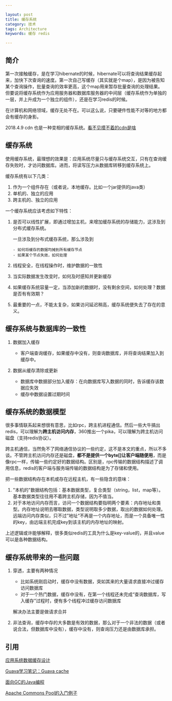 ```yaml
---

layout: post
title: 缓存系统
category: 技术
tags: Architecture
keywords: 缓存 redis

---
```


## 简介 

第一次接触缓存，是在学习hibernate的时候，hibernate可以将查询结果缓存起来，加快下次查询的速度。第一次自己写缓存（其实就是个map），是因为被告知某个查询操作，批量查询的效率更高，这个map用来暂存批量查询的处理结果。但要说将缓存系统作为应用服务器和数据库服务器的中间层（缓存系统作为单独的一层，并上升成为一个独立的组件），还是在学习redis的时候。

在计算机和网络领域，缓存无处不在。可以这么说，只要硬件性能不对等的地方都会有缓存的身影。

2018.4.9 cdn 也是一种变相的缓存系统。[看不见摸不着的cdn是啥](http://qiankunli.github.io/2018/03/29/cdn.html)

## 缓存系统

使用缓存系统，最理想的效果是：应用系统尽量只与缓存系统交互，只有在查询缓存失败时，才访问数据库。进而，将读写压力从数据库转移到缓存系统上。

缓存系统有以下几类：

1. 作为一个组件存在（或者说，本地缓存。比如一个jar提供的java类）
2. 单机的、独立的应用
3. 跨主机的、独立的应用

一个缓存系统应该考虑如下特性：

1. 是否可以线性扩展，即通过增加主机，来增加缓存系统的存储能力，这涉及到分布式缓存系统。

    一旦涉及到分布式缓存系统，那么涉及到
    
       - 如何将缓存的数据均摊到所有缓存节点
       - 如果某个节点失效，如何处理

2. 线程安全，在线程操作时，维护数据的一致性
3. 当实际数据发生改变时，如何及时感知并更新缓存
4. 如果缓存系统容量一定，当添加新的数据时，没有剩余空间，如何处理？数据是否有有效期？
4. 最重要的一点，不能太复杂，如果访问延迟稍高，缓存系统便失去了存在的意义。

## 缓存系统与数据库的一致性

1. 数据加入缓存

    - 客户端查询缓存，如果缓存中没有，则查询数据库，并将查询结果加入到缓存中。

2. 数据从缓存清除或更新

    - 数据库中数据部分加入缓存：在向数据库写入数据的同时，告诉缓存该数据应失效
    - 缓存中数据设置过期时间

## 缓存系统的数据模型

很多事情联系起来想很有意思，比如rpc，跨主机进程通信。然后一些大牛搞出redis，可以理解为**跨主机访问内存**，360推出一个pika，可以理解为跨主机访问磁盘（支持redis协议）。

跨主机通信，当然免不了网络通信协议的一些约定，这不是本文的重点，所以不多谈。不管跨主机访问内存还是磁盘，**都不是提供一个byte\[]让客户端随便用**，而是像rpc一样，传输一些约定好的数据结构。区别是，rpc传输的数据结构描述了调用信息，redis的客户端与服务端传输的数据结构是为了存储和使用。

把一些数据结构存在本机或存在远程主机，有一些隐含的意味：

1. "本机的"数据结构包括：基本数据类型，复合类型（string，list，map等）。基本数据类型往往用不着跨主机存储，因为不值当。
2. 对于本地访问内存而言，访问一个数据结构要指明两个要素：内存地址和类型。内存地址说明去哪取数据，类型说明取多少数据，取出的数据如何处理。远端访问内存类似，只不过”地址“不再是一个内存地址，而是一个具备唯一性的key，由远端主机完成key到该主机的内存地址的映射。

上述逻辑或许能够解释，很多类似redis的工具为什么是key-value的，并且value可以是各种数据结构。

## 缓存系统带来的一些问题

1. 穿透，主要有两种情况

    - 比如系统刚启动时，缓存中没有数据，突如其来的大量请求直接冲过缓存访问数据库
    - 对于一个热门数据，缓存中没有，在第一个线程还未完成“查询数据库，写入缓存”过程时，便有多个线程冲过缓存访问数据库

    解决办法主要是做请求合并

2. 非法查询，缓存中存的大多数是有效的数据，那么对于一个非法的数据（或者说合法，但数据库中没有），缓存中没有，则查询压力还是由数据库承担。

    
## 引用

[应用系统数据缓存设计][]

[Guava学习笔记：Guava cache][]

[面向GC的Java编程][]

[Apache Commons Pool的入门例子][]

[应用系统数据缓存设计]: http://www.tuicool.com/articles/nYvy2a
[Guava学习笔记：Guava cache]: http://www.cnblogs.com/peida/p/Guava_Cache.html
[面向GC的Java编程]: http://coolshell.cn/articles/11541.html
[Apache Commons Pool的入门例子]: http://blog.csdn.net/fwing/article/details/5525124
[每天进步一点点——五分钟理解一致性哈希算法(consistent hashing)]: http://blog.csdn.net/cywosp/article/details/23397179
